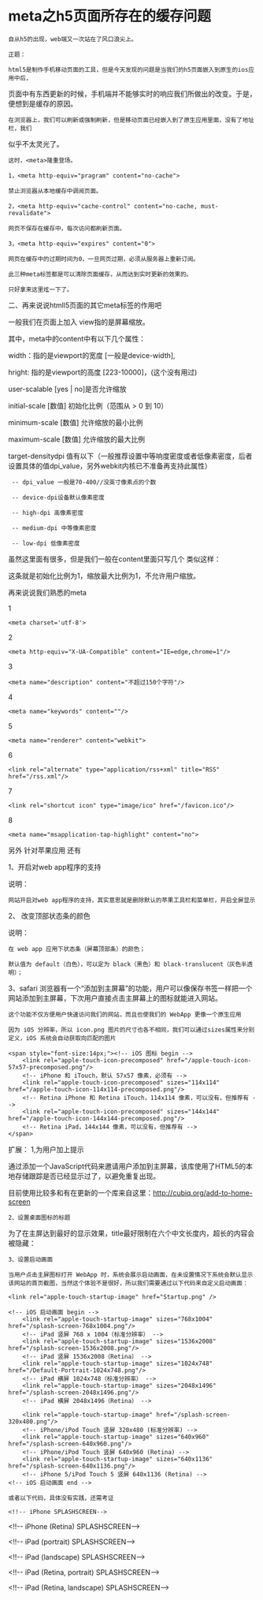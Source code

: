 <h1>meta之h5页面所存在的缓存问题</h1>

	自从h5的出现，web端又一次站在了风口浪尖上。

	正题：

	html5是制作手机移动页面的工具，但是今天发现的问题是当我们的h5页面嵌入到原生的ios应用中后，

页面中有东西更新的时候，手机端并不能够实时的响应我们所做出的改变。于是，便想到是缓存的原因。

    在浏览器上，我们可以刷新或强制刷新，但是移动页面已经嵌入到了原生应用里面，没有了地址栏，我们

似乎不太灵光了。

    这时，<meta>隆重登场。

    1，<meta http-equiv="pragram" content="no-cache"> 

	禁止浏览器从本地缓存中调阅页面。

	2，<meta http-equiv="cache-control" content="no-cache, must-revalidate"> 
	
	网页不保存在缓存中，每次访问都刷新页面。

	3，<meta http-equiv="expires" content="0">

	网页在缓存中的过期时间为0，一旦网页过期，必须从服务器上重新订阅。

	此三种meta标签都是可以清除页面缓存，从而达到实时更新的效果的。

	只好拿来这里炫一下了。

 二、再来说说htmll5页面的其它meta标签的作用吧

  一般我们在页面上加入<meta name="viewport" content=""> view指的是屏幕缩放。

  其中，meta中的content中有以下几个属性：

  width：指的是viewport的宽度 [一般是device-width],

  hright: 指的是viewport的高度 [223-10000]，(这个没有用过)

  user-scalable [yes | no]是否允许缩放

  initial-scale [数值] 初始化比例（范围从 > 0 到 10）

  minimum-scale [数值] 允许缩放的最小比例

  maximum-scale [数值] 允许缩放的最大比例

 target-densitydpi 值有以下（一般推荐设置中等响度密度或者低像素密度，后者设置具体的值dpi_value，另外webkit内核已不准备再支持此属性）

     -- dpi_value 一般是70-400//没英寸像素点的个数

     -- device-dpi设备默认像素密度

     -- high-dpi 高像素密度

     -- medium-dpi 中等像素密度

     -- low-dpi 低像素密度


 虽然这里面有很多，但是我们一般在content里面只写几个 类似这样：

 <meta name="viewport" content=" initial-scale=1.0, maximum-scale=1.0, user-scalable=no" />

 这条就是初始化比例为1，缩放最大比例为1，不允许用户缩放。

 再来说说我们熟悉的meta

 1 <!-- 声明文档使用的字符编码 -->

    <meta charset='utf-8'>

 2  <!-- 优先使用 IE 最新版本和 Chrome 这个在一些项目中用过，主要对付的是360等国产浏览器-->

    <meta http-equiv="X-UA-Compatible" content="IE=edge,chrome=1"/>

 3	<!-- 页面描述 -->

    <meta name="description" content="不超过150个字符"/>

 4  <!-- 页面关键词 -->

    <meta name="keywords" content=""/>

 5  <!-- 启用360浏览器的极速模式(webkit) -->

    <meta name="renderer" content="webkit">

 6  <!-- 添加 RSS 订阅 -->

    <link rel="alternate" type="application/rss+xml" title="RSS" href="/rss.xml"/>

 7  <!-- 添加 favicon icon -->

    <link rel="shortcut icon" type="image/ico" href="/favicon.ico"/>

 8 	<!-- windows phone 点击无高光 -->
 
    <meta name="msapplication-tap-highlight" content="no">


另外 针对苹果应用 还有

1、开启对web app程序的支持

<meta name="apple-mobile-web-app-capable" content="yes">

说明：

    网站开启对web app程序的支持，其实意思就是删除默认的苹果工具栏和菜单栏，开启全屏显示

2、 改变顶部状态条的颜色

<meta name="apple-mobile-web-app-status-bar-style" content="black" />

说明：

    在 web app 应用下状态条（屏幕顶部条）的颜色；

    默认值为 default（白色），可以定为 black（黑色）和 black-translucent（灰色半透明）；

 3、safari 浏览器有一个“添加到主屏幕”的功能，用户可以像保存书签一样把一个网站添加到主屏幕，下次用户直接点击主屏幕上的图标就能进入网站。

	这个功能不仅方便用户快速访问我们的网站，而且也使我们的 WebApp 更像一个原生应用

	因为 iOS 分辨率，所以 icon.png 图片的尺寸也各不相同，我们可以通过sizes属性来分别定义，iOS 系统会自动获取向匹配的图片

	<span style="font-size:14px;"><!-- iOS 图标 begin -->  
        <link rel="apple-touch-icon-precomposed" href="/apple-touch-icon-57x57-precomposed.png"/>  
        <!-- iPhone 和 iTouch，默认 57x57 像素，必须有 -->  
        <link rel="apple-touch-icon-precomposed" sizes="114x114" href="/apple-touch-icon-114x114-precomposed.png"/>  
        <!-- Retina iPhone 和 Retina iTouch，114x114 像素，可以没有，但推荐有 -->  
        <link rel="apple-touch-icon-precomposed" sizes="144x144" href="/apple-touch-icon-144x144-precomposed.png"/>  
        <!-- Retina iPad，144x144 像素，可以没有，但推荐有 -->  
	</span>  


扩展：
	1,为用户加上提示

通过添加一个JavaScript代码来邀请用户添加到主屏幕，该库使用了HTML5的本地存储跟踪是否已经显示过了，以避免重复出现。

目前使用比较多和有在更新的一个库来自这里：http://cubiq.org/add-to-home-screen

	2、设置桌面图标的标题

为了在主屏达到最好的显示效果，title最好限制在六个中文长度内，超长的内容会被隐藏：

<span style="font-size:14px;"><meta name="apple-mobile-web-app-title" content="标题"></span> 


	3、设置启动画面 

	当用户点击主屏图标打开 WebApp 时，系统会展示启动画面，在未设置情况下系统会默认显示该网站的首页截图，当然这个体验不是很好，所以我们需要通过以下代码来自定义启动画面：

	<link rel="apple-touch-startup-image" href="Startup.png" /> 

	<!-- iOS 启动画面 begin -->  
        <link rel="apple-touch-startup-image" sizes="768x1004" href="/splash-screen-768x1004.png"/>  
        <!-- iPad 竖屏 768 x 1004（标准分辨率） -->  
        <link rel="apple-touch-startup-image" sizes="1536x2008" href="/splash-screen-1536x2008.png"/>  
        <!-- iPad 竖屏 1536x2008（Retina） -->  
        <link rel="apple-touch-startup-image" sizes="1024x748" href="/Default-Portrait-1024x748.png"/>  
        <!-- iPad 横屏 1024x748（标准分辨率） -->  
        <link rel="apple-touch-startup-image" sizes="2048x1496" href="/splash-screen-2048x1496.png"/>  
        <!-- iPad 横屏 2048x1496（Retina） -->  
       
        <link rel="apple-touch-startup-image" href="/splash-screen-320x480.png"/>  
        <!-- iPhone/iPod Touch 竖屏 320x480 (标准分辨率) -->  
        <link rel="apple-touch-startup-image" sizes="640x960" href="/splash-screen-640x960.png"/>  
        <!-- iPhone/iPod Touch 竖屏 640x960 (Retina) -->  
        <link rel="apple-touch-startup-image" sizes="640x1136" href="/splash-screen-640x1136.png"/>  
        <!-- iPhone 5/iPod Touch 5 竖屏 640x1136 (Retina) -->  
    <!-- iOS 启动画面 end -->  

    或者以下代码，具体没有实践，还需考证

    <!!-- iPhone SPLASHSCREEN-->  
<!link href="http://wlog.cn/html/"apple-touch-startup-image-320x460.png" media="(device-width: 320px)" rel="apple-touch-startup-image" />  
<!!-- iPhone (Retina) SPLASHSCREEN-->  
<!link href="apple-touch-startup-image-640x920.png" media="(device-width: 320px) and (-webkit-device-pixel-ratio: 2)" rel="apple-touch-startup-image" />  
<!!-- iPad (portrait) SPLASHSCREEN-->  
<!link href="apple-touch-startup-image-768x1004.png" media="(device-width: 768px) and (orientation: portrait)" rel="apple-touch-startup-image" />  
<!!-- iPad (landscape) SPLASHSCREEN-->  
<!link href="apple-touch-startup-image-748x1024.png" media="(device-width: 768px) and (orientation: landscape)" rel="apple-touch-startup-image" />  
<!!-- iPad (Retina, portrait) SPLASHSCREEN-->  
<!link href="apple-touch-startup-image-1536x2008.png" media="(device-width: 1536px) and (orientation: portrait) and (-webkit-device-pixel-ratio: 2)" rel="apple-touch-startup-image" />  
<!!-- iPad (Retina, landscape) SPLASHSCREEN-->  
<link href="apple-touch-startup-image-1496x2048.png"media="(device-width: 1536px)  and (orientation: landscape) and (-webkit-device-pixel-ratio: 2)"rel="apple-touch-startup-image" /> 





































